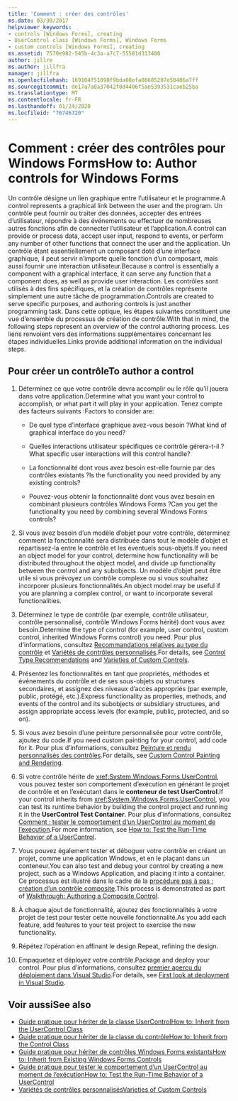 ```yaml
---
title: 'Comment : créer des contrôles'
ms.date: 03/30/2017
helpviewer_keywords:
- controls [Windows Forms], creating
- UserControl class [Windows Forms], Windows Forms
- custom controls [Windows Forms], creating
ms.assetid: 7570e982-545b-4c3a-a7c7-55581d313400
author: jillre
ms.author: jillfra
manager: jillfra
ms.openlocfilehash: 169104f51898f9bda08efa08685207e50406a7ff
ms.sourcegitcommit: de17a7a0a37042f0d4406f5ae5393531caeb25ba
ms.translationtype: MT
ms.contentlocale: fr-FR
ms.lasthandoff: 01/24/2020
ms.locfileid: "76746720"
---
```

# <a name="how-to-author-controls-for-windows-forms"></a><span data-ttu-id="ea1fe-102">Comment : créer des contrôles pour Windows Forms</span><span class="sxs-lookup"><span data-stu-id="ea1fe-102">How to: Author controls for Windows Forms</span></span>

<span data-ttu-id="ea1fe-103">Un contrôle désigne un lien graphique entre l’utilisateur et le programme.</span><span class="sxs-lookup"><span data-stu-id="ea1fe-103">A control represents a graphical link between the user and the program.</span></span> <span data-ttu-id="ea1fe-104">Un contrôle peut fournir ou traiter des données, accepter des entrées d’utilisateur, répondre à des événements ou effectuer de nombreuses autres fonctions afin de connecter l’utilisateur et l’application.</span><span class="sxs-lookup"><span data-stu-id="ea1fe-104">A control can provide or process data, accept user input, respond to events, or perform any number of other functions that connect the user and the application.</span></span> <span data-ttu-id="ea1fe-105">Un contrôle étant essentiellement un composant doté d’une interface graphique, il peut servir n’importe quelle fonction d’un composant, mais aussi fournir une interaction utilisateur.</span><span class="sxs-lookup"><span data-stu-id="ea1fe-105">Because a control is essentially a component with a graphical interface, it can serve any function that a component does, as well as provide user interaction.</span></span> <span data-ttu-id="ea1fe-106">Les contrôles sont utilisés à des fins spécifiques, et la création de contrôles représente simplement une autre tâche de programmation.</span><span class="sxs-lookup"><span data-stu-id="ea1fe-106">Controls are created to serve specific purposes, and authoring controls is just another programming task.</span></span> <span data-ttu-id="ea1fe-107">Dans cette optique, les étapes suivantes constituent une vue d’ensemble du processus de création de contrôle.</span><span class="sxs-lookup"><span data-stu-id="ea1fe-107">With that in mind, the following steps represent an overview of the control authoring process.</span></span> <span data-ttu-id="ea1fe-108">Les liens renvoient vers des informations supplémentaires concernant les étapes individuelles.</span><span class="sxs-lookup"><span data-stu-id="ea1fe-108">Links provide additional information on the individual steps.</span></span>

## <a name="to-author-a-control"></a><span data-ttu-id="ea1fe-109">Pour créer un contrôle</span><span class="sxs-lookup"><span data-stu-id="ea1fe-109">To author a control</span></span>

1. <span data-ttu-id="ea1fe-110">Déterminez ce que votre contrôle devra accomplir ou le rôle qu’il jouera dans votre application.</span><span class="sxs-lookup"><span data-stu-id="ea1fe-110">Determine what you want your control to accomplish, or what part it will play in your application.</span></span> <span data-ttu-id="ea1fe-111">Tenez compte des facteurs suivants :</span><span class="sxs-lookup"><span data-stu-id="ea1fe-111">Factors to consider are:</span></span>

    - <span data-ttu-id="ea1fe-112">De quel type d’interface graphique avez-vous besoin ?</span><span class="sxs-lookup"><span data-stu-id="ea1fe-112">What kind of graphical interface do you need?</span></span>

    - <span data-ttu-id="ea1fe-113">Quelles interactions utilisateur spécifiques ce contrôle gérera-t-il ?</span><span class="sxs-lookup"><span data-stu-id="ea1fe-113">What specific user interactions will this control handle?</span></span>

    - <span data-ttu-id="ea1fe-114">La fonctionnalité dont vous avez besoin est-elle fournie par des contrôles existants ?</span><span class="sxs-lookup"><span data-stu-id="ea1fe-114">Is the functionality you need provided by any existing controls?</span></span>

    - <span data-ttu-id="ea1fe-115">Pouvez-vous obtenir la fonctionnalité dont vous avez besoin en combinant plusieurs contrôles Windows Forms ?</span><span class="sxs-lookup"><span data-stu-id="ea1fe-115">Can you get the functionality you need by combining several Windows Forms controls?</span></span>

2. <span data-ttu-id="ea1fe-116">Si vous avez besoin d’un modèle d’objet pour votre contrôle, déterminez comment la fonctionnalité sera distribuée dans tout le modèle d’objet et répartissez-la entre le contrôle et les éventuels sous-objets.</span><span class="sxs-lookup"><span data-stu-id="ea1fe-116">If you need an object model for your control, determine how functionality will be distributed throughout the object model, and divide up functionality between the control and any subobjects.</span></span> <span data-ttu-id="ea1fe-117">Un modèle d’objet peut être utile si vous prévoyez un contrôle complexe ou si vous souhaitez incorporer plusieurs fonctionnalités.</span><span class="sxs-lookup"><span data-stu-id="ea1fe-117">An object model may be useful if you are planning a complex control, or want to incorporate several functionalities.</span></span>

3. <span data-ttu-id="ea1fe-118">Déterminez le type de contrôle (par exemple, contrôle utilisateur, contrôle personnalisé, contrôle Windows Forms hérité) dont vous avez besoin.</span><span class="sxs-lookup"><span data-stu-id="ea1fe-118">Determine the type of control (for example, user control, custom control, inherited Windows Forms control) you need.</span></span> <span data-ttu-id="ea1fe-119">Pour plus d’informations, consultez [Recommandations relatives au type du contrôle](control-type-recommendations.md) et [Variétés de contrôles personnalisés](varieties-of-custom-controls.md).</span><span class="sxs-lookup"><span data-stu-id="ea1fe-119">For details, see [Control Type Recommendations](control-type-recommendations.md) and [Varieties of Custom Controls](varieties-of-custom-controls.md).</span></span>

4. <span data-ttu-id="ea1fe-120">Présentez les fonctionnalités en tant que propriétés, méthodes et événements du contrôle et de ses sous-objets ou structures secondaires, et assignez des niveaux d’accès appropriés (par exemple, public, protégé, etc.).</span><span class="sxs-lookup"><span data-stu-id="ea1fe-120">Express functionality as properties, methods, and events of the control and its subobjects or subsidiary structures, and assign appropriate access levels (for example, public, protected, and so on).</span></span>

5. <span data-ttu-id="ea1fe-121">Si vous avez besoin d’une peinture personnalisée pour votre contrôle, ajoutez du code.</span><span class="sxs-lookup"><span data-stu-id="ea1fe-121">If you need custom painting for your control, add code for it.</span></span> <span data-ttu-id="ea1fe-122">Pour plus d’informations, consultez [Peinture et rendu personnalisés des contrôles](custom-control-painting-and-rendering.md).</span><span class="sxs-lookup"><span data-stu-id="ea1fe-122">For details, see [Custom Control Painting and Rendering](custom-control-painting-and-rendering.md).</span></span>

6. <span data-ttu-id="ea1fe-123">Si votre contrôle hérite de <xref:System.Windows.Forms.UserControl>, vous pouvez tester son comportement d’exécution en générant le projet de contrôle et en l’exécutant dans le **conteneur de test UserControl**.</span><span class="sxs-lookup"><span data-stu-id="ea1fe-123">If your control inherits from <xref:System.Windows.Forms.UserControl>, you can test its runtime behavior by building the control project and running it in the **UserControl Test Container**.</span></span> <span data-ttu-id="ea1fe-124">Pour plus d’informations, consultez [Comment : tester le comportement d’un UserControl au moment de l’exécution](how-to-test-the-run-time-behavior-of-a-usercontrol.md).</span><span class="sxs-lookup"><span data-stu-id="ea1fe-124">For more information, see [How to: Test the Run-Time Behavior of a UserControl](how-to-test-the-run-time-behavior-of-a-usercontrol.md).</span></span>

7. <span data-ttu-id="ea1fe-125">Vous pouvez également tester et déboguer votre contrôle en créant un projet, comme une application Windows, et en le plaçant dans un conteneur.</span><span class="sxs-lookup"><span data-stu-id="ea1fe-125">You can also test and debug your control by creating a new project, such as a Windows Application, and placing it into a container.</span></span> <span data-ttu-id="ea1fe-126">Ce processus est illustré dans le cadre de la [procédure pas à pas : création d’un contrôle composite](walkthrough-authoring-a-composite-control-with-visual-csharp.md).</span><span class="sxs-lookup"><span data-stu-id="ea1fe-126">This process is demonstrated as part of [Walkthrough: Authoring a Composite Control](walkthrough-authoring-a-composite-control-with-visual-csharp.md).</span></span>

8. <span data-ttu-id="ea1fe-127">À chaque ajout de fonctionnalité, ajoutez des fonctionnalités à votre projet de test pour tester cette nouvelle fonctionnalité.</span><span class="sxs-lookup"><span data-stu-id="ea1fe-127">As you add each feature, add features to your test project to exercise the new functionality.</span></span>

9. <span data-ttu-id="ea1fe-128">Répétez l’opération en affinant le design.</span><span class="sxs-lookup"><span data-stu-id="ea1fe-128">Repeat, refining the design.</span></span>

10. <span data-ttu-id="ea1fe-129">Empaquetez et déployez votre contrôle.</span><span class="sxs-lookup"><span data-stu-id="ea1fe-129">Package and deploy your control.</span></span> <span data-ttu-id="ea1fe-130">Pour plus d’informations, consultez [premier aperçu du déploiement dans Visual Studio](/visualstudio/deployment/deploying-applications-services-and-components).</span><span class="sxs-lookup"><span data-stu-id="ea1fe-130">For details, see [First look at deployment in Visual Studio](/visualstudio/deployment/deploying-applications-services-and-components).</span></span>

## <a name="see-also"></a><span data-ttu-id="ea1fe-131">Voir aussi</span><span class="sxs-lookup"><span data-stu-id="ea1fe-131">See also</span></span>

- [<span data-ttu-id="ea1fe-132">Guide pratique pour hériter de la classe UserControl</span><span class="sxs-lookup"><span data-stu-id="ea1fe-132">How to: Inherit from the UserControl Class</span></span>](how-to-inherit-from-the-usercontrol-class.md)
- [<span data-ttu-id="ea1fe-133">Guide pratique pour hériter de la classe du contrôle</span><span class="sxs-lookup"><span data-stu-id="ea1fe-133">How to: Inherit from the Control Class</span></span>](how-to-inherit-from-the-control-class.md)
- [<span data-ttu-id="ea1fe-134">Guide pratique pour hériter de contrôles Windows Forms existants</span><span class="sxs-lookup"><span data-stu-id="ea1fe-134">How to: Inherit from Existing Windows Forms Controls</span></span>](how-to-inherit-from-existing-windows-forms-controls.md)
- [<span data-ttu-id="ea1fe-135">Guide pratique pour tester le comportement d’un UserControl au moment de l’exécution</span><span class="sxs-lookup"><span data-stu-id="ea1fe-135">How to: Test the Run-Time Behavior of a UserControl</span></span>](how-to-test-the-run-time-behavior-of-a-usercontrol.md)
- [<span data-ttu-id="ea1fe-136">Variétés de contrôles personnalisés</span><span class="sxs-lookup"><span data-stu-id="ea1fe-136">Varieties of Custom Controls</span></span>](varieties-of-custom-controls.md)
